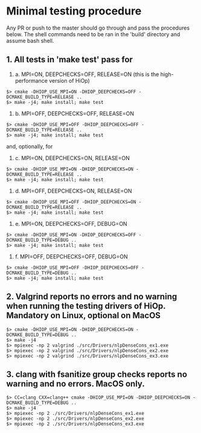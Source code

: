 # Minimal testing procedure 
Any PR or push to the master should go through and pass the procedures below. The shell commands need to be ran in the 'build' directory and assume bash shell. 

## 1. All tests in 'make test' pass for
1. a. MPI=ON, DEEPCHECKS=OFF, RELEASE=ON (this is the high-performance version of HiOp)
```shell
$> cmake -DHIOP_USE_MPI=ON -DHIOP_DEEPCHECKS=OFF -DCMAKE_BUILD_TYPE=RELEASE ..
$> make -j4; make install; make test
```
1. b. MPI=OFF, DEEPCHECKS=OFF, RELEASE=ON
```shell
$> cmake -DHIOP_USE_MPI=OFF -DHIOP_DEEPCHECKS=OFF -DCMAKE_BUILD_TYPE=RELEASE ..
$> make -j4; make install; make test
```
and, optionally, for 
1. c. MPI=ON, DEEPCHECKS=ON, RELEASE=ON
```shell
$> cmake -DHIOP_USE_MPI=ON -DHIOP_DEEPCHECKS=ON -DCMAKE_BUILD_TYPE=RELEASE ..
$> make -j4; make install; make test
```
1. d. MPI=OFF, DEEPCHECKS=ON, RELEASE=ON
```shell
$> cmake -DHIOP_USE_MPI=OFF -DHIOP_DEEPCHECKS=ON -DCMAKE_BUILD_TYPE=RELEASE ..
$> make -j4; make install; make test
```

1. e. MPI=ON, DEEPCHECKS=OFF, DEBUG=ON 
```shell
$> cmake -DHIOP_USE_MPI=ON -DHIOP_DEEPCHECKS=OFF -DCMAKE_BUILD_TYPE=DEBUG ..
$> make -j4; make install; make test
```

1. f. MPI=OFF, DEEPCHECKS=OFF, DEBUG=ON
```shell
$> cmake -DHIOP_USE_MPI=OFF -DHIOP_DEEPCHECKS=OFF -DCMAKE_BUILD_TYPE=DEBUG ..
$> make -j4; make install; make test
```

## 2. Valgrind reports no errors and no warning when running the testing drivers of HiOp. Mandatory on Linux, optional on MacOS
```shell
$> cmake -DHIOP_USE_MPI=ON -DHIOP_DEEPCHECKS=ON -DCMAKE_BUILD_TYPE=DEBUG ..
$> make -j4
$> mpiexec -np 2 valgrind ./src/Drivers/nlpDenseCons_ex1.exe 
$> mpiexec -np 2 valgrind ./src/Drivers/nlpDenseCons_ex2.exe 
$> mpiexec -np 2 valgrind ./src/Drivers/nlpDenseCons_ex3.exe 
```

## 3. clang with fsanitize group checks reports no warning and no errors. MacOS only.
```shell
$> CC=clang CXX=clang++ cmake -DHIOP_USE_MPI=ON -DHIOP_DEEPCHECKS=ON -DCMAKE_BUILD_TYPE=DEBUG ..
$> make -j4 
$> mpiexec -np 2 ./src/Drivers/nlpDenseCons_ex1.exe 
$> mpiexec -np 2 ./src/Drivers/nlpDenseCons_ex2.exe 
$> mpiexec -np 2 ./src/Drivers/nlpDenseCons_ex3.exe 
```

